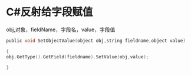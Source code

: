 # C#反射给字段赋值

obj,对象，fieldName，字段名，value，字段值

```c
public void SetObjectValue(object obj,string fieldname,object value)

{
obj.GetType().GetField(fieldname).SetValue(obj,value);

}
```


